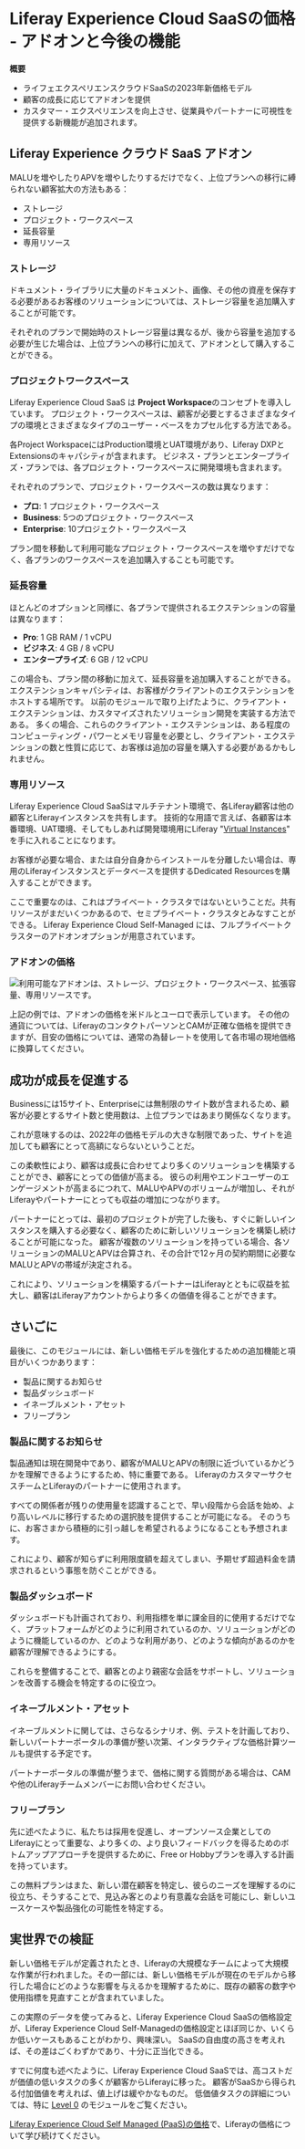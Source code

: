 # Liferay Experience Cloud SaaSの価格 - アドオンと今後の機能

**概要**

* ライフェエクスペリエンスクラウドSaaSの2023年新価格モデル
* 顧客の成長に応じてアドオンを提供
* カスタマー・エクスペリエンスを向上させ、従業員やパートナーに可視性を提供する新機能が追加されます。

## Liferay Experience クラウド SaaS アドオン

MALUを増やしたりAPVを増やしたりするだけでなく、上位プランへの移行に縛られない顧客拡大の方法もある：

* ストレージ
* プロジェクト・ワークスペース
* 延長容量
* 専用リソース

### ストレージ

ドキュメント・ライブラリに大量のドキュメント、画像、その他の資産を保存する必要があるお客様のソリューションについては、ストレージ容量を追加購入することが可能です。

それぞれのプランで開始時のストレージ容量は異なるが、後から容量を追加する必要が生じた場合は、上位プランへの移行に加えて、アドオンとして購入することができる。

### プロジェクトワークスペース

Liferay Experience Cloud SaaS は **Project Workspace**のコンセプトを導入しています。 プロジェクト・ワークスペースは、顧客が必要とするさまざまなタイプの環境とさまざまなタイプのユーザー・ベースをカプセル化する方法である。

各Project WorkspaceにはProduction環境とUAT環境があり、Liferay DXPとExtensionsのキャパシティが含まれます。 ビジネス・プランとエンタープライズ・プランでは、各プロジェクト・ワークスペースに開発環境も含まれます。

それぞれのプランで、プロジェクト・ワークスペースの数は異なります：

* **プロ**: 1 プロジェクト・ワークスペース
* **Business**: 5つのプロジェクト・ワークスペース
* **Enterprise**: 10プロジェクト・ワークスペース

プラン間を移動して利用可能なプロジェクト・ワークスペースを増やすだけでなく、各プランのワークスペースを追加購入することも可能です。

### 延長容量

ほとんどのオプションと同様に、各プランで提供されるエクステンションの容量は異なります：

* **Pro**: 1 GB RAM / 1 vCPU
* **ビジネス**: 4 GB / 8 vCPU
* **エンタープライズ**: 6 GB / 12 vCPU

この場合も、プラン間の移動に加えて、延長容量を追加購入することができる。 エクステンションキャパシティは、お客様がクライアントのエクステンションをホストする場所です。 以前のモジュールで取り上げたように、クライアント・エクステンションは、カスタマイズされたソリューション開発を実装する方法である。  多くの場合、これらのクライアント・エクステンションは、ある程度のコンピューティング・パワーとメモリ容量を必要とし、クライアント・エクステンションの数と性質に応じて、お客様は追加の容量を購入する必要があるかもしれません。

### 専用リソース

Liferay Experience Cloud SaaSはマルチテナント環境で、各Liferay顧客は他の顧客とLiferayインスタンスを共有します。  技術的な用語で言えば、各顧客は本番環境、UAT環境、そしてもしあれば開発環境用にLiferay "[Virtual Instances](https://learn.liferay.com/web/guest/w/dxp/system-administration/configuring-liferay/virtual-instances/understanding-virtual-instances)" を手に入れることになります。

お客様が必要な場合、または自分自身からインストールを分離したい場合は、専用のLiferayインスタンスとデータベースを提供するDedicated Resourcesを購入することができます。

ここで重要なのは、これはプライベート・クラスタではないということだ。共有リソースがまだいくつかあるので、セミプライベート・クラスタとみなすことができる。 Liferay Experience Cloud Self-Managed には、フルプライベートクラスターのアドオンオプションが用意されています。

### アドオンの価格

![利用可能なアドオンは、ストレージ、プロジェクト・ワークスペース、拡張容量、専用リソースです。](./liferay-pricing-saas/images/06.png)

上記の例では、アドオンの価格を米ドルとユーロで表示しています。 その他の通貨については、LiferayのコンタクトパーソンとCAMが正確な価格を提供できますが、目安の価格については、通常の為替レートを使用して各市場の現地価格に換算してください。

## 成功が成長を促進する

Businessには15サイト、Enterpriseには無制限のサイト数が含まれるため、顧客が必要とするサイト数と使用数は、上位プランではあまり関係なくなります。

これが意味するのは、2022年の価格モデルの大きな制限であった、サイトを追加しても顧客にとって高額にならないということだ。

この柔軟性により、顧客は成長に合わせてより多くのソリューションを構築することができ、顧客にとっての価値が高まる。 彼らの利用やエンドユーザーのエンゲージメントが高まるにつれて、MALUやAPVのボリュームが増加し、それがLiferayやパートナーにとっても収益の増加につながります。

パートナーにとっては、最初のプロジェクトが完了した後も、すぐに新しいインスタンスを購入する必要なく、顧客のために新しいソリューションを構築し続けることが可能になった。 顧客が複数のソリューションを持っている場合、各ソリューションのMALUとAPVは合算され、その合計で12ヶ月の契約期間に必要なMALUとAPVの帯域が決定される。

これにより、ソリューションを構築するパートナーはLiferayとともに収益を拡大し、顧客はLiferayアカウントからより多くの価値を得ることができます。

## さいごに

最後に、このモジュールには、新しい価格モデルを強化するための追加機能と項目がいくつかあります：

* 製品に関するお知らせ
* 製品ダッシュボード
* イネーブルメント・アセット
* フリープラン

### 製品に関するお知らせ

製品通知は現在開発中であり、顧客がMALUとAPVの制限に近づいているかどうかを理解できるようにするため、特に重要である。 LiferayのカスタマーサクセスチームとLiferayのパートナーに使用されます。

すべての関係者が残りの使用量を認識することで、早い段階から会話を始め、より高いレベルに移行するための選択肢を提供することが可能になる。 そのうちに、お客さまから積極的に引っ越しを希望されるようになることも予想されます。

これにより、顧客が知らずに利用限度額を超えてしまい、予期せず超過料金を請求されるという事態を防ぐことができる。

### 製品ダッシュボード

ダッシュボードも計画されており、利用指標を単に課金目的に使用するだけでなく、プラットフォームがどのように利用されているのか、ソリューションがどのように機能しているのか、どのような利用があり、どのような傾向があるのかを顧客が理解できるようにする。

これらを整備することで、顧客とのより親密な会話をサポートし、ソリューションを改善する機会を特定するのに役立つ。

### イネーブルメント・アセット

イネーブルメントに関しては、さらなるシナリオ、例、テストを計画しており、新しいパートナーポータルの準備が整い次第、インタラクティブな価格計算ツールも提供する予定です。

パートナーポータルの準備が整うまで、価格に関する質問がある場合は、CAMや他のLiferayチームメンバーにお問い合わせください。

### フリープラン

先に述べたように、私たちは採用を促進し、オープンソース企業としてのLiferayにとって重要な、より多くの、より良いフィードバックを得るためのボトムアップアプローチを提供するために、Free or Hobbyプランを導入する計画を持っています。

この無料プランはまた、新しい潜在顧客を特定し、彼らのニーズを理解するのに役立ち、そうすることで、見込み客とのより有意義な会話を可能にし、新しいユースケースや製品強化の可能性を特定する。

## 実世界での検証

新しい価格モデルが定義されたとき、Liferayの大規模なチームによって大規模な作業が行われました。その一部には、新しい価格モデルが現在のモデルから移行した場合にどのような影響を与えるかを理解するために、既存の顧客の数字や使用指標を見直すことが含まれていました。

この実際のデータを使ってみると、Liferay Experience Cloud SaaSの価格設定が、Liferay Experience Cloud Self-Managedの価格設定とほぼ同じか、いくらか低いケースもあることがわかり、興味深い。 SaaSの自由度の高さを考えれば、その差はごくわずかであり、十分に正当化できる。

すでに何度も述べたように、Liferay Experience Cloud SaaSでは、高コストだが価値の低いタスクの多くが顧客からLiferayに移った。 顧客がSaaSから得られる付加価値を考えれば、値上げは緩やかなものだ。 低価値タスクの詳細については、特に [Level 0](https://learn.liferay.com/web/guest/w/courses/selling-liferay/level-0) のモジュールをご覧ください。

[Liferay Experience Cloud Self Managed (PaaS)の価格](./liferay-pricing-paas.md)で、Liferayの価格について学び続けてください。
